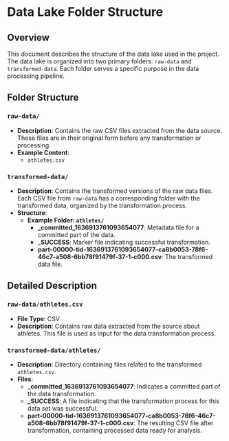 # Data Lake Folder Structure

## Overview

This document describes the structure of the data lake used in the project. The data lake is organized into two primary folders: `raw-data` and `transformed-data`. Each folder serves a specific purpose in the data processing pipeline.

## Folder Structure

### `raw-data/`
- **Description**: Contains the raw CSV files extracted from the data source. These files are in their original form before any transformation or processing.
- **Example Content**:
  - `athletes.csv`

### `transformed-data/`
- **Description**: Contains the transformed versions of the raw data files. Each CSV file from `raw-data` has a corresponding folder with the transformed data, organized by the transformation process.
- **Structure**:
  - **Example Folder: `athletes/`**
    - **_committed_1636913761093654077**: Metadata file for a committed part of the data.
    - **_SUCCESS**: Marker file indicating successful transformation.
    - **part-00000-tid-1636913761093654077-ca8b0053-78f6-46c7-a508-6bb78f91479f-37-1-c000.csv**: The transformed data file.

## Detailed Description

### `raw-data/athletes.csv`
- **File Type**: CSV
- **Description**: Contains raw data extracted from the source about athletes. This file is used as input for the data transformation process.

### `transformed-data/athletes/`
- **Description**: Directory containing files related to the transformed `athletes.csv`.
- **Files**:
  - **_committed_1636913761093654077**: Indicates a committed part of the data transformation.
  - **_SUCCESS**: A file indicating that the transformation process for this data set was successful.
  - **part-00000-tid-1636913761093654077-ca8b0053-78f6-46c7-a508-6bb78f91479f-37-1-c000.csv**: The resulting CSV file after transformation, containing processed data ready for analysis.
